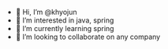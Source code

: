 - 👋 Hi, I’m @khyojun
- 👀 I’m interested in java, spring
- 🌱 I’m currently learning spring
- 💞️ I’m looking to collaborate on any company 

<!---
khyojun/khyojun is a ✨ special ✨ repository because its `README.md` (this file) appears on your GitHub profile.
You can click the Preview link to take a look at your changes.
--->
